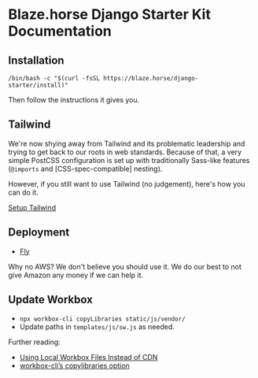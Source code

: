 # Blaze.horse Django Starter Kit Documentation

## Installation

```shell
/bin/bash -c "$(curl -fsSL https://blaze.horse/django-starter/install)"
```

Then follow the instructions it gives you.

## Tailwind

We're now shying away from Tailwind and its problematic leadership and trying to get back to our roots in web standards. Because of that, a very simple PostCSS configuration is set up with traditionally Sass-like features (`@imports` and [CSS-spec-compatible] nesting).

However, if you still want to use Tailwind (no judgement), here's how you can do it.

[Setup Tailwind](tailwind.md)

## Deployment

- [Fly](deployment/fly.md)

Why no AWS? We don't believe you should use it. We do our best to not give Amazon any money if we can help it.

## Update Workbox

- `npx workbox-cli copyLibraries static/js/vendor/`
- Update paths in `templates/js/sw.js` as needed.

Further reading:

- [Using Local Workbox Files Instead of CDN](https://developer.chrome.com/docs/workbox/modules/workbox-sw/#using-local-workbox-files-instead-of-cdn)
- [workbox-cli’s copylibraries option](https://developer.chrome.com/docs/workbox/modules/workbox-cli/#copylibraries)
